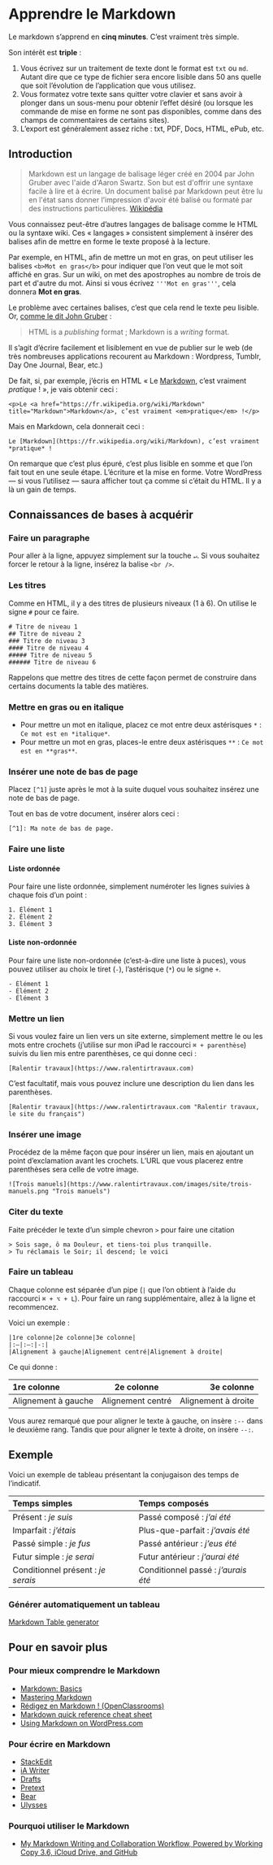 # Apprendre le Markdown

Le markdown s’apprend en **cinq minutes**. C’est vraiment très simple.

Son intérêt est **triple** :

1. Vous écrivez sur un traitement de texte dont le format est `txt` ou `md`. Autant dire que ce type de fichier sera encore lisible dans 50 ans quelle que soit l’évolution de l’application que vous utilisez.
2. Vous formatez votre texte sans quitter votre clavier et sans avoir à plonger dans un sous-menu pour obtenir l’effet désiré (ou lorsque les commande de mise en forme ne sont pas disponibles, comme dans des champs de commentaires de certains sites). 
3. L’export est généralement assez riche : txt, PDF, Docs, HTML, ePub, etc.

## Introduction

> Markdown est un langage de balisage léger créé en 2004 par John Gruber avec l'aide d'Aaron Swartz. Son but est d'offrir une syntaxe facile à lire et à écrire. Un document balisé par Markdown peut être lu en l'état sans donner l’impression d'avoir été balisé ou formaté par des instructions particulières. [Wikipédia](https://fr.wikipedia.org/wiki/Markdown)

Vous connaissez peut-être d’autres langages de balisage comme le HTML ou la syntaxe wiki. Ces « langages » consistent simplement à insérer des balises afin de mettre en forme le texte proposé à la lecture.

Par exemple, en HTML, afin de mettre un mot en gras, on peut utiliser les balises `<b>Mot en gras</b>` pour indiquer que l’on veut que le mot soit affiché en gras. Sur un wiki, on met des apostrophes au nombre de trois de part et d'autre du mot. Ainsi si vous écrivez `'''Mot en gras'''`, cela donnera **Mot en gras**.

Le problème avec certaines balises, c’est que cela rend le texte peu lisible. Or, [comme le dit John Gruber](https://daringfireball.net/projects/markdown/syntax) :

> HTML is a *publishing* format ; Markdown is a *writing* format.

Il s’agit d’écrire facilement et lisiblement en vue de publier sur le web (de très nombreuses applications recourent au Markdown : Wordpress, Tumblr, Day One Journal, Bear, etc.)

De fait, si, par exemple, j’écris en HTML « Le [Markdown](https://fr.wikipedia.org/wiki/Markdown), c’est vraiment *pratique* ! », je vais obtenir ceci :

```
<p>Le <a href="https://fr.wikipedia.org/wiki/Markdown" title="Markdown">Markdown</a>, c’est vraiment <em>pratique</em> !</p>
```

Mais en Markdown, cela donnerait ceci :

```
Le [Markdown](https://fr.wikipedia.org/wiki/Markdown), c’est vraiment *pratique* !
```

On remarque que c’est plus épuré, c’est plus lisible en somme et que l’on fait tout en une seule étape. L’écriture et la mise en forme. Votre WordPress — si vous l’utilisez — saura afficher tout ça comme si c’était du HTML. Il y a là un gain de temps.

## Connaissances de bases à acquérir

### Faire un paragraphe

Pour aller à la ligne, appuyez simplement sur la touche `↵`. Si vous souhaitez forcer le retour à la ligne, insérez la balise `<br />`.

### Les titres

Comme en HTML, il y a des titres de plusieurs niveaux (1 à 6). On utilise le signe `#` pour ce faire.

```
# Titre de niveau 1
## Titre de niveau 2
### Titre de niveau 3
#### Titre de niveau 4
##### Titre de niveau 5
###### Titre de niveau 6
```

Rappelons que mettre des titres de cette façon permet de construire dans certains documents la table des matières.

### Mettre en gras ou en italique

- Pour mettre un mot en italique, placez ce mot entre deux astérisques `*` : `Ce mot est en *italique*`.
- Pour mettre un mot en gras, places-le entre deux astérisques `**` : `Ce mot est en **gras**`.

### Insérer une note de bas de page

Placez `[^1]` juste après le mot à la suite duquel vous souhaitez insérez une note de bas de page.

Tout en bas de votre document, insérer alors ceci :

```
[^1]: Ma note de bas de page.
```

### Faire une liste

#### Liste ordonnée

Pour faire une liste ordonnée, simplement numéroter les lignes suivies à chaque fois d’un point :

```
1. Élément 1
2. Élément 2
3. Élément 3
```

#### Liste non-ordonnée

Pour faire une liste non-ordonnée (c’est-à-dire une liste à puces), vous pouvez utiliser au choix le tiret (`-`), l’astérisque (`*`) ou le signe `+`.

```
- Élément 1
- Élément 2
- Élément 3
```

### Mettre un lien

Si vous voulez faire un lien vers un site externe, simplement mettre le ou les mots entre crochets (j’utilise sur mon iPad le raccourci `⌘ + parenthèse`) suivis du lien mis entre parenthèses, ce qui donne ceci :

```
[Ralentir travaux](https://www.ralentirtravaux.com)
```

C’est facultatif, mais vous pouvez inclure une description du lien dans les parenthèses.

```
[Ralentir travaux](https://www.ralentirtravaux.com "Ralentir travaux, le site du français")
```

### Insérer une image

Procédez de la même façon que pour insérer un lien, mais en ajoutant un point d’exclamation avant les crochets. L’URL que vous placerez entre parenthèses sera celle de votre image.

```
![Trois manuels](https://www.ralentirtravaux.com/images/site/trois-manuels.png "Trois manuels")
```

### Citer du texte

Faite précéder le texte d’un simple chevron `>` pour faire une citation 

```
> Sois sage, ô ma Douleur, et tiens-toi plus tranquille.
> Tu réclamais le Soir; il descend; le voici
```

### Faire un tableau

Chaque colonne est séparée d’un pipe (`|` que l’on obtient à l’aide du raccourci `⌘ + ⌥ + L`). Pour faire un rang supplémentaire, allez à la ligne et recommencez.

Voici un exemple :

```
|1re colonne|2e colonne|3e colonne|
|:—|:—:|-:|
|Alignement à gauche|Alignement centré|Alignement à droite|
```

Ce qui donne :

|1re colonne|2e colonne|3e colonne|
|:--|:--:|--:|
|Alignement à gauche|Alignement centré|Alignement à droite|

Vous aurez remarqué que pour aligner le texte à gauche, on insère `:--` dans le deuxième rang. Tandis que pour aligner le texte à droite, on insère `--:`.

## Exemple

Voici un exemple de tableau présentant la conjugaison des temps de l’indicatif.

|Temps simples|Temps composés|
|:--|:--|
|Présent : *je suis*|Passé composé : *j’ai été*|
|Imparfait : *j’étais*|Plus-que-parfait : *j’avais été*|
|Passé simple : *je fus*|Passé antérieur : *j’eus été*|
|Futur simple : *je serai*|Futur antérieur : *j’aurai été*|
|Conditionnel présent : *je serais*|Conditionnel passé : *j’aurais été*|

### Générer automatiquement un tableau

[Markdown Table generator](http://www.tablesgenerator.com/markdown_tables)

## Pour en savoir plus

### Pour mieux comprendre le Markdown

- [Markdown: Basics](https://daringfireball.net/projects/markdown/basics)
- [Mastering Markdown](https://guides.github.com/features/mastering-markdown/)
- [Rédigez en Markdown ! (OpenClassrooms)](https://openclassrooms.com/fr/courses/1304236-redigez-en-markdown)
- [Markdown quick reference cheat sheet](https://wordpress.com/support/markdown-quick-reference/)
- [Using Markdown on WordPress.com](https://wordpress.com/support/can-i-use-markdown-on-wordpress-com/)

### Pour écrire en Markdown

- [StackEdit](https://stackedit.io/)
- [iA Writer](https://apps.apple.com/gb/app/ia-writer/id775737172)
- [Drafts](https://apps.apple.com/gb/app/drafts/id1236254471)
- [Pretext](https://apps.apple.com/gb/app/pretext/id1347707000)
- [Bear](https://apps.apple.com/gb/app/bear/id1016366447)
- [Ulysses](https://apps.apple.com/gb/app/ulysses/id1225571038)

### Pourquoi utiliser le Markdown

- [My Markdown Writing and Collaboration Workflow, Powered by Working Copy 3.6, iCloud Drive, and GitHub](https://www.macstories.net/ios/my-markdown-writing-and-collaboration-workflow-powered-by-working-copy-3-6-icloud-drive-and-github/)
